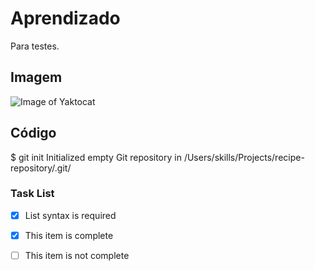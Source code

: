 # Aprendizado

Para testes.

## Imagem

![Image of Yaktocat](https://octodex.github.com/images/yaktocat.png)

## Código

$ git init
Initialized empty Git repository in /Users/skills/Projects/recipe-repository/.git/

### Task List

- [x] List syntax is required
- [x] This item is complete
- [ ] This item is not complete

